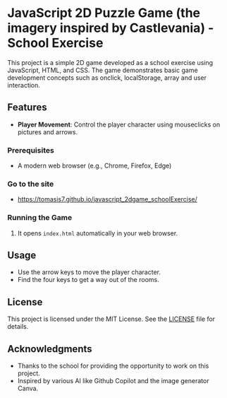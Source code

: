 # JavaScript 2D Puzzle Game (the imagery inspired by Castlevania) - School Exercise

This project is a simple 2D game developed as a school exercise using JavaScript, HTML, and CSS. The game demonstrates basic game development concepts such as onclick, localStorage, array and user interaction.

## Features

- **Player Movement**: Control the player character using mouseclicks on pictures and arrows.

### Prerequisites

- A modern web browser (e.g., Chrome, Firefox, Edge)

### Go to the site

- https://tomasis7.github.io/javascript_2dgame_schoolExercise/

### Running the Game

1. It opens `index.html` automatically in your web browser.

## Usage

- Use the arrow keys to move the player character.
- Find the four keys to get a way out of the rooms.

## License

This project is licensed under the MIT License. See the [LICENSE](LICENSE) file for details.

## Acknowledgments

- Thanks to the school for providing the opportunity to work on this project.
- Inspired by various AI like Github Copilot and the image generator Canva.
